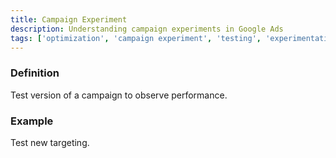 ```yaml
---
title: Campaign Experiment
description: Understanding campaign experiments in Google Ads
tags: ['optimization', 'campaign experiment', 'testing', 'experimentation', 'performance testing', 'google ads']
---
```


### Definition
Test version of a campaign to observe performance.

### Example
Test new targeting.